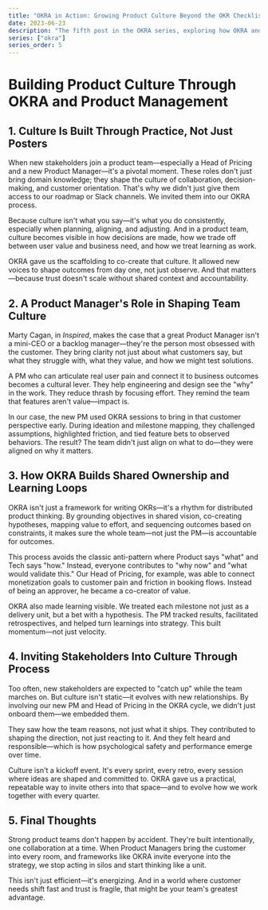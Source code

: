 ```yaml
---
title: "OKRA in Action: Growing Product Culture Beyond the OKR Checklist"
date: 2023-06-23
description: "The fifth post in the OKRA series, exploring how OKRA and product management practices shape team culture, foster shared ownership, and accelerate learning."
series: ["okra"]
series_order: 5
---
```


# Building Product Culture Through OKRA and Product Management

## 1. Culture Is Built Through Practice, Not Just Posters

When new stakeholders join a product team—especially a Head of Pricing and a new Product Manager—it's a pivotal moment. These roles don't just bring domain knowledge; they shape the culture of collaboration, decision-making, and customer orientation. That's why we didn't just give them access to our roadmap or Slack channels. We invited them into our OKRA process.

Because culture isn't what you say—it's what you do consistently, especially when planning, aligning, and adjusting. And in a product team, culture becomes visible in how decisions are made, how we trade off between user value and business need, and how we treat learning as work.

OKRA gave us the scaffolding to co-create that culture. It allowed new voices to shape outcomes from day one, not just observe. And that matters—because trust doesn't scale without shared context and accountability.

## 2. A Product Manager's Role in Shaping Team Culture

Marty Cagan, in _Inspired_, makes the case that a great Product Manager isn't a mini-CEO or a backlog manager—they're the person most obsessed with the customer. They bring clarity not just about what customers say, but what they struggle with, what they value, and how we might test solutions.

A PM who can articulate real user pain and connect it to business outcomes becomes a cultural lever. They help engineering and design see the "why" in the work. They reduce thrash by focusing effort. They remind the team that features aren't value—impact is.

In our case, the new PM used OKRA sessions to bring in that customer perspective early. During ideation and milestone mapping, they challenged assumptions, highlighted friction, and tied feature bets to observed behaviors. The result? The team didn't just align on what to do—they were aligned on why it matters.

## 3. How OKRA Builds Shared Ownership and Learning Loops

OKRA isn't just a framework for writing OKRs—it's a rhythm for distributed product thinking. By grounding objectives in shared vision, co-creating hypotheses, mapping value to effort, and sequencing outcomes based on constraints, it makes sure the whole team—not just the PM—is accountable for outcomes.

This process avoids the classic anti-pattern where Product says "what" and Tech says "how." Instead, everyone contributes to "why now" and "what would validate this." Our Head of Pricing, for example, was able to connect monetization goals to customer pain and friction in booking flows. Instead of being an approver, he became a co-creator of value.

OKRA also made learning visible. We treated each milestone not just as a delivery unit, but a bet with a hypothesis. The PM tracked results, facilitated retrospectives, and helped turn learnings into strategy. This built momentum—not just velocity.

## 4. Inviting Stakeholders Into Culture Through Process

Too often, new stakeholders are expected to "catch up" while the team marches on. But culture isn't static—it evolves with new relationships. By involving our new PM and Head of Pricing in the OKRA cycle, we didn't just onboard them—we embedded them.

They saw how the team reasons, not just what it ships. They contributed to shaping the direction, not just reacting to it. And they felt heard and responsible—which is how psychological safety and performance emerge over time.

Culture isn't a kickoff event. It's every sprint, every retro, every session where ideas are shaped and committed to. OKRA gave us a practical, repeatable way to invite others into that space—and to evolve how we work together with every quarter.

## 5. Final Thoughts

Strong product teams don't happen by accident. They're built intentionally, one collaboration at a time. When Product Managers bring the customer into every room, and frameworks like OKRA invite everyone into the strategy, we stop acting in silos and start thinking like a unit.

This isn't just efficient—it's energizing. And in a world where customer needs shift fast and trust is fragile, that might be your team's greatest advantage.
